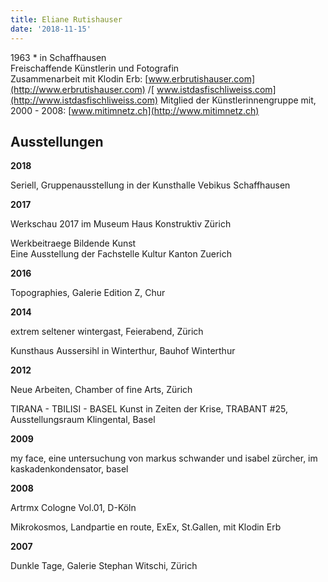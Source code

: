 ```yaml
---
title: Eliane Rutishauser
date: '2018-11-15'
---
```

1963 * in Schaffhausen\
Freischaffende Künstlerin und Fotografin\
Zusammenarbeit mit Klodin Erb: [www.erbrutishauser.com](http://www.erbrutishauser.com) /[ www.istdasfischliweiss.com](http://www.istdasfischliweiss.com)
Mitglied der Künstlerinnengruppe mit, 2000 - 2008: [www.mitimnetz.ch](http://www.mitimnetz.ch)

## Ausstellungen

**2018**

Seriell, Gruppenausstellung in der Kunsthalle Vebikus Schaffhausen

**2017**

Werkschau 2017 im Museum Haus Konstruktiv Zürich

Werkbeitraege Bildende Kunst\
Eine Ausstellung der Fachstelle Kultur Kanton Zuerich

**2016**

Topographies, Galerie Edition Z, Chur

**2014**

extrem seltener wintergast, Feierabend, Zürich

Kunsthaus Aussersihl in Winterthur, Bauhof Winterthur

**2012**

Neue Arbeiten, Chamber of fine Arts, Zürich

TIRANA - TBILISI - BASEL Kunst in Zeiten der Krise, TRABANT #25, Ausstellungsraum Klingental, Basel

**2009**

my face, eine untersuchung von markus schwander und isabel zürcher, im kaskadenkondensator, basel

**2008**

Artrmx Cologne Vol.01, D-Köln

Mikrokosmos, Landpartie en route, ExEx, St.Gallen, mit Klodin Erb

**2007**

Dunkle Tage, Galerie Stephan Witschi, Zürich
